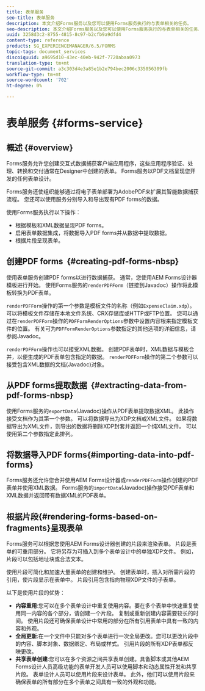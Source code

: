 ```yaml
---
title: 表单服务
seo-title: 表单服务
description: 本文介绍Forms服务以及您可以使用Forms服务执行的与表单相关的任务。
seo-description: 本文介绍Forms服务以及您可以使用Forms服务执行的与表单相关的任务。
uuid: 3258d3c2-8755-4815-8c97-b2cfb9a9dfd4
content-type: reference
products: SG_EXPERIENCEMANAGER/6.5/FORMS
topic-tags: document_services
discoiquuid: a9695d10-43ec-40eb-942f-7720abaa0973
translation-type: tm+mt
source-git-commit: a3c303d4e3a85e1b2e794bec2006c335056309fb
workflow-type: tm+mt
source-wordcount: '702'
ht-degree: 0%

---
```



# 表单服务 {#forms-service}

## 概述 {#overview}

Forms服务允许您创建交互式数据捕获客户端应用程序，这些应用程序验证、处理、转换和交付通常在Designer中创建的表单。 Forms服务以PDF文档呈现您开发的任何表单设计。

Forms服务还使组织能够通过将电子表单部署为AdobePDF来扩展其智能数据捕获流程。 您还可以使用服务分别导入和导出现有PDF forms的数据。

使用Forms服务执行以下操作：

* 根据模板和XML数据呈现PDF forms。
* 启用表单数据集成，将数据导入PDF forms并从数据中提取数据。
* 根据片段呈现表单。

## 创建PDF forms  {#creating-pdf-forms-nbsp}

使用表单服务创建PDF forms以进行数据捕获。 通常，您使用AEM Forms设计器模板进行开始。 使用Forms服务的`renderPDFForm`（链接到Javadoc）操作将此模板转换为PDF表单。

`renderPDFForm`操作的第一个参数是模板文件的名称（例如`ExpenseClaim.xdp`）。 可以将模板文件存储在本地文件系统、CRX存储库或HTTP或FTP位置。 您可以通过在`renderPDFForm`操作的`PDFFormRenderOptions`参数中设置内容根来指定模板文件的位置。 有关可为`PDFFormRenderOptions`参数指定的其他选项的详细信息，请参阅Javadoc。

`renderPDFForm`操作也可以接受XML数据。 创建PDF表单时，XML数据与模板合并，以便生成的PDF表单包含指定的数据。 `renderPDFForm`操作的第二个参数可以接受包含XML数据的文档(Javadoc)对象。

## 从PDF forms提取数据  {#extracting-data-from-pdf-forms-nbsp}

使用Forms服务的`exportData`(Javadoc)操作从PDF表单提取数据XML。 此操作接受文档作为其第一个参数。 可以将数据导出为XDP文档或XML文件。 如果将数据导出为XML文件，则导出的数据将删除XDP封套并返回一个纯XML文件。 可以使用第二个参数指定此排列。

## 将数据导入PDF forms{#importing-data-into-pdf-forms}

Forms服务还允许您合并使用AEM Forms设计器或`renderPDFForm`操作创建的PDF表单并使用XML数据。 Forms服务的`importData`(Javadoc)操作接受PDF表单和XML数据并返回带有数据XML的PDF表单。

## 根据片段{#rendering-forms-based-on-fragments}呈现表单

Forms服务可以根据您使用AEM Forms设计器创建的片段来渲染表单。 片段是表单的可重用部分。 它将另存为可插入到多个表单设计中的单独XDP文件。 例如，片段可以包括地址块或合法文本。

使用片段可简化和加速大量表单的创建和维护。 创建表单时，插入对所需片段的引用，使片段显示在表单中。 片段引用包含指向物理XDP文件的子表单。

以下是使用片段的优势：

* **内容重用**:您可以在多个表单设计中重复使用内容。要在多个表单中快速重复使用同一内容的各个部分，请创建一个片段。 复制或重新创建内容需要较长的时间。 使用片段还可确保表单设计中常用的部分在所有引用表单中具有一致的内容和外观。
* **全局更新**:在一个文件中只能对多个表单进行一次全局更改。您可以更改片段中的内容、脚本对象、数据绑定、布局或样式。 引用片段的所有XDP表单都反映更改。
* **共享表单创建**:您可以在多个资源之间共享表单创建。具备脚本或其他AEM Forms设计人员高级功能的表单开发人员可以使用脚本和动态属性开发和共享片段。 表单设计人员可以使用片段来设计表单。 此外，他们可以使用片段来确保表单的所有部分在多个表单之间具有一致的外观和功能。

